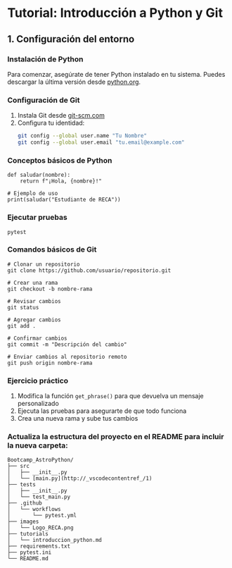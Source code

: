 # Tutorial: Introducción a Python y Git

## 1. Configuración del entorno

### Instalación de Python
Para comenzar, asegúrate de tener Python instalado en tu sistema. Puedes descargar la última versión desde [python.org](https://www.python.org/downloads/).

### Configuración de Git
1. Instala Git desde [git-scm.com](https://git-scm.com/downloads)
2. Configura tu identidad:
   ```bash
   git config --global user.name "Tu Nombre"
   git config --global user.email "tu.email@example.com"
   ```

### Conceptos básicos de Python
```
def saludar(nombre):
    return f"¡Hola, {nombre}!"

# Ejemplo de uso
print(saludar("Estudiante de RECA"))
```

### Ejecutar pruebas
```
pytest
```
###  Comandos básicos de Git

```
# Clonar un repositorio
git clone https://github.com/usuario/repositorio.git

# Crear una rama
git checkout -b nombre-rama

# Revisar cambios
git status

# Agregar cambios
git add .

# Confirmar cambios
git commit -m "Descripción del cambio"

# Enviar cambios al repositorio remoto
git push origin nombre-rama
```

###  Ejercicio práctico

1) Modifica la función `get_phrase()` para que devuelva un mensaje personalizado
2) Ejecuta las pruebas para asegurarte de que todo funciona
3) Crea una nueva rama y sube tus cambios

###  Actualiza la estructura del proyecto en el README para incluir la nueva carpeta:
```
Bootcamp_AstroPython/
├── src
│   ├── __init__.py
│   └── [main.py](http://_vscodecontentref_/1)
├── tests
│   ├── __init__.py
│   └── test_main.py
├── .github
│   └── workflows
│       └── pytest.yml
├── images
│   └── Logo_RECA.png
├── tutorials
│   └── introduccion_python.md
├── requirements.txt
├── pytest.ini
└── README.md

```